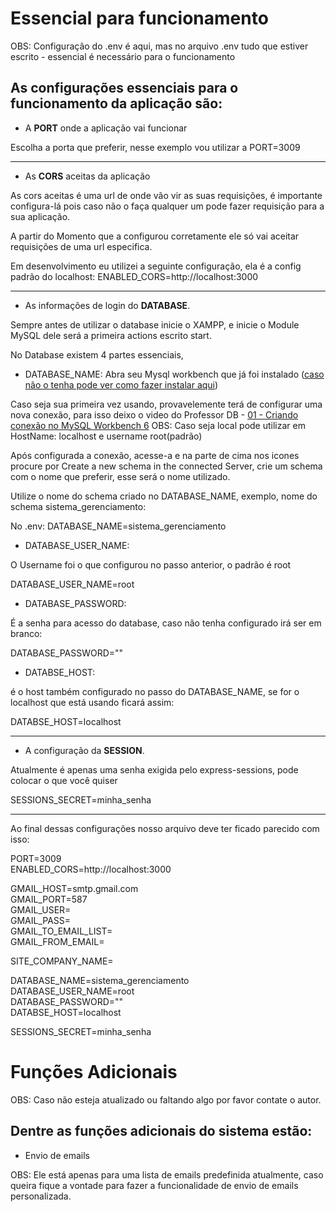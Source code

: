 # Essencial para funcionamento

OBS: Configuração do .env é aqui, mas no arquivo .env tudo que estiver escrito - essencial é necessário para o funcionamento

## As configurações essenciais para o funcionamento da aplicação são:
- A **PORT** onde a aplicação vai funcionar

Escolha a porta que preferir, nesse exemplo vou utilizar a PORT=3009

----

- As **CORS** aceitas da aplicação

 As cors aceitas é uma url de onde vão vir as suas requisições, é importante configura-lá pois caso não o faça qualquer um pode fazer requisição para a sua aplicação.

 A partir do Momento que a configurou corretamente ele só vai aceitar requisições de uma url especifica.

 Em desenvolvimento eu utilizei a seguinte configuração, ela é a config padrão do localhost:
 ENABLED_CORS=http://localhost:3000

----

- As informações de login do **DATABASE**.

 Sempre antes de utilizar o database inicie o XAMPP, e inicie o Module MySQL dele será a primeira actions escrito start.
 
 No Database existem 4 partes essenciais,
 
 - DATABASE_NAME:
 Abra seu Mysql workbench que já foi instalado ([caso não o tenha pode ver como fazer instalar aqui](https://github.com/vitor-navarro/sistema_gerenciamento/blob/main/info/Instalacao_necessaria.md))
 
 Caso seja sua primeira vez usando, provavelemente terá de configurar uma nova conexão, para isso deixo o video do Professor DB - [01 - Criando conexão no MySQL Workbench 6](https://www.youtube.com/watch?v=xzAdW7fW0p8)
 OBS: Caso seja local pode utilizar em HostName: localhost e username root(padrão)
 
 Após configurada a conexão, acesse-a e na parte de cima nos icones procure por Create a new schema in the connected Server, crie um schema com o nome que preferir, esse será o nome utilizado.
 
 Utilize o nome do schema criado no DATABASE_NAME, exemplo, nome do schema sistema_gerenciamento:
 
 No .env:
 DATABASE_NAME=sistema_gerenciamento
 
 - DATABASE_USER_NAME:
 
 O Username foi o que configurou no passo anterior, o padrão é root
 
 DATABASE_USER_NAME=root
 
 - DATABASE_PASSWORD:
 
 É a senha para acesso do database, caso não tenha configurado irá ser em branco:
 
 DATABASE_PASSWORD=""
 
 - DATABSE_HOST:
 
 é o host também configurado no passo do DATABASE_NAME, se for o localhost que está usando ficará assim:

 DATABSE_HOST=localhost
 
----

- A configuração da **SESSION**.

 Atualmente é apenas uma senha exigida pelo express-sessions, pode colocar o que você quiser
 
 SESSIONS_SECRET=minha_senha
 
----

Ao final dessas configurações nosso arquivo deve ter ficado parecido com isso:

PORT=3009<br>
ENABLED_CORS=http://localhost:3000

GMAIL_HOST=smtp.gmail.com<br>
GMAIL_PORT=587<br>
GMAIL_USER=<br>
GMAIL_PASS=<br>
GMAIL_TO_EMAIL_LIST=<br>
GMAIL_FROM_EMAIL=

SITE_COMPANY_NAME=

DATABASE_NAME=sistema_gerenciamento<br>
DATABASE_USER_NAME=root<br>
DATABASE_PASSWORD="" <br>
DATABSE_HOST=localhost

SESSIONS_SECRET=minha_senha

# Funções Adicionais

OBS: Caso não esteja atualizado ou faltando algo por favor contate o autor.

## Dentre as funções adicionais do sistema estão:

- Envio de emails

OBS: Ele está apenas para uma lista de emails predefinida atualmente, caso queira fique a vontade para fazer a funcionalidade de envio de emails personalizada.
